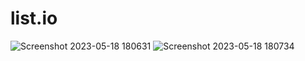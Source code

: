 # list.io
![Screenshot 2023-05-18 180631](https://github.com/riteshk0312/list.io/assets/117889778/a4d7f3bf-e9fa-44f8-9f9a-a7f264407245)
![Screenshot 2023-05-18 180734](https://github.com/riteshk0312/list.io/assets/117889778/ffe16d3b-5650-47e3-8061-7951875e5121)
